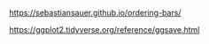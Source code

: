 https://sebastiansauer.github.io/ordering-bars/

https://ggplot2.tidyverse.org/reference/ggsave.html
